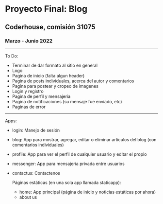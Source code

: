 # Proyecto Final: Blog
## Coderhouse, comisión 31075
### Marzo - Junio 2022
---
To Do:
* Terminar de dar formato al sitio en general
* Logo
* Pagina de inicio (falta algun header)
* Pagina de posts individuales, acerca del autor y comentarios
* Pagina para postear y cropeo de imagenes
* Login y registro
* Pagina de perfil y mensajeria
* Pagina de notificaciones (su mensaje fue enviado, etc)
* Paginas de error
---
Apps:
* login: Manejo de sesión
* blog: App para mostrar, agregar, editar o eliminar artículos del blog (con comentarios individuales)
* profile: App para ver el perfil de cualquier usuario y editar el propio
* messenger: App para mensajería privada entre usuarios
* contactus: Contactenos

   Páginas estáticas (en una sola app llamada staticapp):
   * home: App principal (página de inicio y noticias estáticas por ahora)
   * about us
